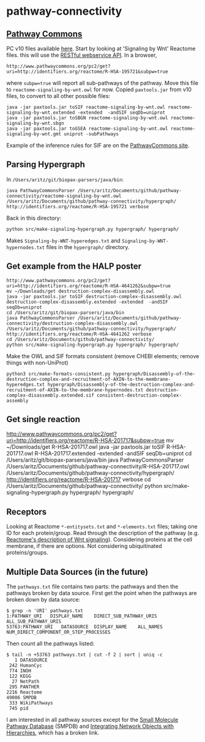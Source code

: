 # pathway-connectivity

## [Pathway Commons](https://www.pathwaycommons.org/)

PC v10 files available [here](http://www.pathwaycommons.org/archives/PC2/v10/).  Start by looking at 'Signaling by Wnt' Reactome files.  this will use the [RESTful webservice API](http://www.pathwaycommons.org/pc2/#get). In a browser, 

```
http://www.pathwaycommons.org/pc2/get?uri=http://identifiers.org/reactome/R-HSA-195721&subpw=true
```

where `subpw=true` will report all sub-pathways of the pathway.  Move this file to `reactome-signaling-by-wnt.owl` for now. Copied `paxtools.jar` from v10 files, to convert to all other possible files:

```
java -jar paxtools.jar toSIF reactome-signaling-by-wnt.owl reactome-signaling-by-wnt.extended -extended  -andSIF seqDb=uniprot 
java -jar paxtools.jar toSBGN reactome-signaling-by-wnt.owl reactome-signaling-by-wnt.sbgn
java -jar paxtools.jar toGSEA reactome-signaling-by-wnt.owl reactome-signaling-by-wnt.gmt uniprot -subPathways
```

Example of the inference rules for SIF are on the [PathwayCommons site](http://www.pathwaycommons.org/pc2/formats#sif_relations).

## Parsing Hypergraph

In `/Users/aritz/git/biopax-parsers/java/bin`:

```
java PathwayCommonsParser /Users/aritz/Documents/github/pathway-connectivity/reactome-signaling-by-wnt.owl /Users/aritz/Documents/github/pathway-connectivity/hypergraph/ http://identifiers.org/reactome/R-HSA-195721 verbose
```

Back in this directory:

```
python src/make-signaling-hypergraph.py hypergraph/ hypergraph/
```

Makes `Signaling-by-WNT-hyperedges.txt` and `Signaling-by-WNT-hypernodes.txt` files in the `hypergraph/` directory.

## Get example from the HALP poster

```
http://www.pathwaycommons.org/pc2/get?uri=http://identifiers.org/reactome/R-HSA-4641262&subpw=true
mv ~/Downloads/get destruction-complex-disassembly.owl
java -jar paxtools.jar toSIF destruction-complex-disassembly.owl destruction-complex-disassembly.extended -extended  -andSIF seqDb=uniprot 
cd /Users/aritz/git/biopax-parsers/java/bin
java PathwayCommonsParser /Users/aritz/Documents/github/pathway-connectivity/destruction-complex-disassembly.owl /Users/aritz/Documents/github/pathway-connectivity/hypergraph/ http://identifiers.org/reactome/R-HSA-4641262 verbose
cd /Users/aritz/Documents/github/pathway-connectivity/
python src/make-signaling-hypergraph.py hypergraph/ hypergraph/
```

Make the OWL and SIF formats consistent (remove CHEBI elements; remove things with non-UniProt)

```
python3 src/make-formats-consistent.py hypergraph/Disassembly-of-the-destruction-complex-and-recruitment-of-AXIN-to-the-membrane-hyperedges.txt hypergraph/Disassembly-of-the-destruction-complex-and-recruitment-of-AXIN-to-the-membrane-hypernodes.txt destruction-complex-disassembly.extended.sif consistent-destruction-complex-assembly
```

## Get single reaction

http://www.pathwaycommons.org/pc2/get?uri=http://identifiers.org/reactome/R-HSA-201717&subpw=true
mv ~/Downloads/get R-HSA-201717.owl
java -jar paxtools.jar toSIF R-HSA-201717.owl R-HSA-201717.extended -extended  -andSIF seqDb=uniprot 
cd /Users/aritz/git/biopax-parsers/java/bin
java PathwayCommonsParser /Users/aritz/Documents/github/pathway-connectivity/R-HSA-201717.owl /Users/aritz/Documents/github/pathway-connectivity/hypergraph/ http://identifiers.org/reactome/R-HSA-201717 verbose
cd /Users/aritz/Documents/github/pathway-connectivity/
python src/make-signaling-hypergraph.py hypergraph/ hypergraph/

## Receptors

Looking at Reactome `*-entitysets.txt` and `*-elements.txt` files; taking one ID for each protein/group.  Read through the description of the pathway (e.g. [Reactome's description of Wnt signaling](https://reactome.org/content/detail/R-HSA-195721)). Considering proteins at the cell membrane, if there are options.  Not considering ubiquitinated proteins/groups.

## Multiple Data Sources (in the future)

The `pathways.txt` file contains two parts: the pathways and then the pathways broken by data source.  First get the point when the pathways are broken down by data source:
```
$ grep -n 'URI' pathways.txt 
1:PATHWAY_URI	DISPLAY_NAME	DIRECT_SUB_PATHWAY_URIS	ALL_SUB_PATHWAY_URIS
53763:PATHWAY_URI	DATASOURCE	DISPLAY_NAME	ALL_NAMES	NUM_DIRECT_COMPONENT_OR_STEP_PROCESSES
```
Then count all the pathways listed:
```
$ tail -n +53763 pathways.txt | cut -f 2 | sort | uniq -c
   1 DATASOURCE
 242 HumanCyc
 774 INOH
 122 KEGG
  27 NetPath
 295 PANTHER
2216 Reactome
49006 SMPDB
 333 WikiPathways
 745 pid
```
I am interested in all pathway sources except for the [Small Molecule Pathway Database](http://smpdb.ca/) (SMPDB) and [Integrating Network Objects with Hierarchies](http://inoh.hgc.jp/), which has a broken link.